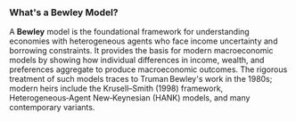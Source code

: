 ### What's a **Bewley** Model?

A **Bewley** model is the foundational framework for understanding economies with heterogeneous agents who face income uncertainty and borrowing constraints. It provides the basis for modern macroeconomic models by showing how individual differences in income, wealth, and preferences aggregate to produce macroeconomic outcomes. The rigorous treatment of such models traces to Truman Bewley's work in the 1980s; modern heirs include the Krusell–Smith (1998) framework, Heterogeneous‑Agent New‑Keynesian (HANK) models, and many contemporary variants.
 